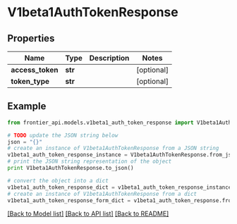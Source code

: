 # V1beta1AuthTokenResponse


## Properties
Name | Type | Description | Notes
------------ | ------------- | ------------- | -------------
**access_token** | **str** |  | [optional] 
**token_type** | **str** |  | [optional] 

## Example

```python
from frontier_api.models.v1beta1_auth_token_response import V1beta1AuthTokenResponse

# TODO update the JSON string below
json = "{}"
# create an instance of V1beta1AuthTokenResponse from a JSON string
v1beta1_auth_token_response_instance = V1beta1AuthTokenResponse.from_json(json)
# print the JSON string representation of the object
print V1beta1AuthTokenResponse.to_json()

# convert the object into a dict
v1beta1_auth_token_response_dict = v1beta1_auth_token_response_instance.to_dict()
# create an instance of V1beta1AuthTokenResponse from a dict
v1beta1_auth_token_response_form_dict = v1beta1_auth_token_response.from_dict(v1beta1_auth_token_response_dict)
```
[[Back to Model list]](../README.md#documentation-for-models) [[Back to API list]](../README.md#documentation-for-api-endpoints) [[Back to README]](../README.md)


